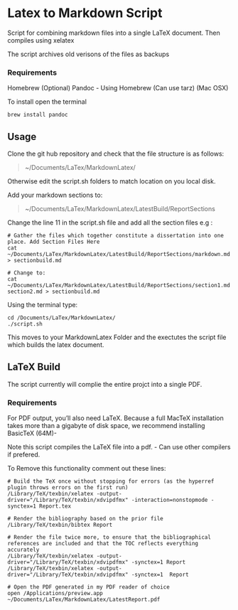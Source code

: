 # Latex to Markdown Script

Script for combining markdown files into a single LaTeX document. Then compiles using xelatex

The script archives old verisons of the files as backups

### Requirements

Homebrew (Optional)
Pandoc - Using Homebrew (Can use tarz) (Mac OSX)

To install open the terminal
```
brew install pandoc
```

## Usage
Clone the git hub repository and check that the file structure is as follows:

> ~/Documents/LaTex/MarkdownLatex/

Otherwise edit the script.sh folders to match location on you local disk.

Add your markdown sections to:
> ~/Documents/LaTex/MarkdownLatex/LatestBuild/ReportSections

Change the line 11 in the script.sh file and add all the section files e.g :

```
# Gather the files which together constitute a dissertation into one place. Add Section Files Here
cat ~/Documents/LaTex/MarkdownLatex/LatestBuild/ReportSections/markdown.md > sectionbuild.md

# Change to:
cat ~/Documents/LaTex/MarkdownLatex/LatestBuild/ReportSections/section1.md section2.md > sectionbuild.md
```

Using the terminal type:

```
cd /Documents/LaTex/MarkdownLatex/
./script.sh
```
This moves to your MarkdownLatex Folder and the exectutes the script file which builds the latex document.



## LaTeX Build
The script currently will complie the entire projct into a single PDF.

### Requirements
For PDF output, you’ll also need LaTeX. Because a full MacTeX installation takes more than a gigabyte of disk space, we recommend installing BasicTeX (64M)-

Note this script compiles the LaTeX file into a pdf. - Can use other compilers if prefered.

To Remove this functionality comment out these lines:
```
# Build the TeX once without stopping for errors (as the hyperref plugin throws errors on the first run)
/Library/TeX/texbin/xelatex -output-driver="/Library/TeX/texbin/xdvipdfmx" -interaction=nonstopmode -synctex=1 Report.tex

# Render the bibliography based on the prior file
/Library/TeX/texbin/bibtex Report

# Render the file twice more, to ensure that the bibliographical references are included and that the TOC reflects everything accurately
/Library/TeX/texbin/xelatex -output-driver="/Library/TeX/texbin/xdvipdfmx" -synctex=1 Report
/Library/TeX/texbin/xelatex -output-driver="/Library/TeX/texbin/xdvipdfmx" -synctex=1  Report

# Open the PDF generated in my PDF reader of choice
open /Applications/preview.app ~/Documents/LaTex/MarkdownLatex/LatestReport.pdf
```
